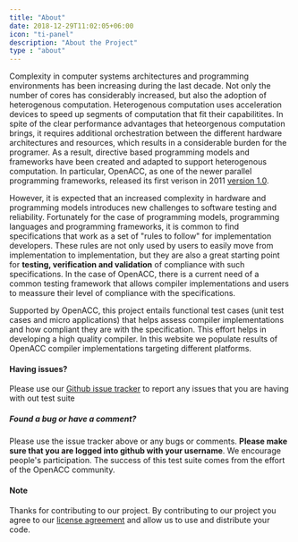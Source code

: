 ```yaml
---
title: "About"
date: 2018-12-29T11:02:05+06:00
icon: "ti-panel"
description: "About the Project"
type : "about"
---
```



Complexity in computer systems architectures and programming environments has been increasing during the last decade. Not only the number of cores has considerably increased, but also the adoption of heterogenous computation. Heterogenous computation uses acceleration devices to speed up segments of computation that fit their capabilitites. In spite of the clear performance advantages that heteorgenous computation brings, it requires additional orchestration between the different hardware architectures and resources, which results in a considerable burden for the programer. As a result, directive based programming models and frameworks have been created and adapted to support heterogenous computation. In particular, OpenACC, as one of the newer parallel programming frameworks, released its first verison in 2011 [version 1.0](https://www.openacc.org/sites/default/files/inline-files/OpenACC_1_0_specification.pdf). 

However, it is expected that an increased complexity in hardware and programming models introduces new challenges to software testing and reliability. Fortunately for the case of programming models, programming languages and programming frameworks, it is common to find specifications that work as a set of "rules to follow" for implementation developers. These rules are not only used by users to easily move from implementation to implementation, but they are also a great starting point for **testing, verification and validation** of compliance with such specifications. In the case of OpenACC, there is a current need of a common testing framework that allows compiler implementations and users to meassure their level of compliance with the specifications.

Supported by OpenACC, this project entails functional test cases (unit test cases and micro applications) that helps assess compiler implementations and how compliant they are with the specification. This effort helps in developing a high quality compiler. In this website we populate results of OpenACC compiler implementations targeting different platforms.

#### Having issues?

Please use our [Github issue tracker](https://github.com/OpenACCUserGroup/OpenACCV-V/issues) to report any issues that you are having with out test suite

##### Found a bug or have a comment?

Please use the issue tracker above or any bugs or comments. **Please make sure that you are logged into github with your username**. We encourage people's participation. The success of this test suite comes from the effort of the OpenACC community.

#### Note

Thanks for contributing to our project. By contributing to our project you agree to our [license agreement](/license) and allow us to use and distribute your code.
